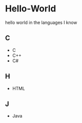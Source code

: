 # Hello-World
 hello world in the languages ​​I know

## C
- C
- C++
- C#

## H
- HTML

## J
- Java
